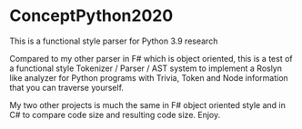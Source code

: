# ConceptPython2020
This is a functional style parser for Python 3.9 research

Compared to my other parser in F# which is object oriented, this is a test of a functional style Tokenizer / Parser / AST system 
to implement a Roslyn like analyzer for Python programs with Trivia, Token and Node information that you can traverse yourself.

My two other projects is much the same in F# object oriented style and in C# to compare code size and resulting code size. Enjoy.
